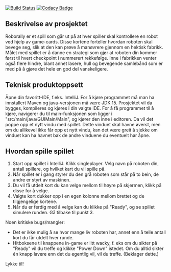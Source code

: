 [![Build Status](https://travis-ci.com/inf112-v21/Trivial-Solution.svg?branch=master)](https://travis-ci.com/inf112-v21/Trivial-Solution) [![Codacy Badge](https://app.codacy.com/project/badge/Grade/59c74c9604594cb0a07585f2dd1d4f45)](https://www.codacy.com/gh/inf112-v21/Trivial-Solution/dashboard?utm_source=github.com&amp;utm_medium=referral&amp;utm_content=inf112-v21/Trivial-Solution&amp;utm_campaign=Badge_Grade)

## Beskrivelse av prosjektet
Roborally er et spill som går ut på at hver spiller skal kontrollere en robot ved hjelp av game-cards. Disse kortene forteller hvordan roboten skal bevege seg, slik at den kan prøve å manøvrere gjennom en hektisk fabrikk. Målet med spillet er å danne en strategi som gjør at roboten din kommer først til hvert checkpoint i nummerert rekkefølge. Inne i fabrikken venter også flere hindre, blant annet lasere, hull og bevegende samlebånd som er med på å gjøre det hele en god del vanskeligere.

## Teknisk produktoppsett
Åpne din favoritt-IDE, f.eks. IntelliJ. For å kjøre programmet må man ha innstallert Maven og java-versjonen må være JDK 15.
Prosjektet vil da bygges, kompileres og kjøres i din valgte IDE. For å få programmet til å kjøre, navigerer du til main-funksjonen som ligger i  "src/main/java/GUIMain/Main", og kjører den inne i editoren. Da vil det poppe opp et nytt vindu med spillet. Dette vinduet skal havne øverst, men om du allikevel ikke får opp et nytt vindu, kan det være greit å sjekke om vinduet kan ha havnet bak de andre vinduene du eventuelt har åpne.

## Hvordan spille spillet
1)  Start opp spillet i IntelliJ. Klikk singleplayer. Velg navn på roboten din, antall spillere, og hvilket kart du vil spille på. 
2)  Når spillet er i gang styrer du den grå roboten som står på to bein, de andre er styrt av maskinen. 
3)  Du vil få utdelt kort du kan velge mellom til høyre på skjermen, klikk på disse for å velge.
4)  Valgte kort dukker opp i en egen kolonne mellom brettet og de tilgjengelige kortene.
5)  Når du er ferdig med å velge kan du klikke på "Ready", og se spillet simulere runden. Gå tilbake til punkt 3.

Noen kritiske bugs/mangler:
- Det er ikke mulig å se hvor mange liv roboten har, annet enn å telle antall kort du får utdelt hver runde.
- Hitboksene til knappene in-game er litt wacky, f. eks om du sikter på "Ready" vil du treffe og klikke "Power Down" istedet. Om du alltid sikter én knapp lavere enn det du egentlig vil, vil du treffe. (Beklager dette.)




Lykke til!
